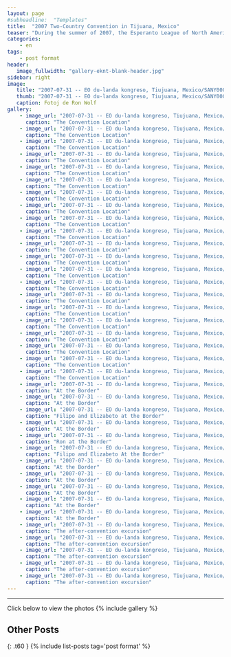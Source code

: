 ```yaml
---
layout: page
#subheadline:  "Templates"
title:  "2007 Two-Country Convention in Tijuana, Mexico"
teaser: "During the summer of 2007, the Esperanto League of North America, together with the Esperanto Association of Mexico met in Tijuana, Mexico for a Two-Country Landa Kongreso"
categories:
    - en
tags:
    - post format
header:
   image_fullwidth: "gallery-eknt-blank-header.jpg"
sidebar: right
image:
   title: "2007-07-31 -- EO du-landa kongreso, Tiujuana, Mexico/SANY0001_2.jpg"
   thumb: "2007-07-31 -- EO du-landa kongreso, Tiujuana, Mexico/SANY0001_2-thumb.jpg"
   caption: Fotoj de Ron Wolf
gallery:
    - image_url: "2007-07-31 -- EO du-landa kongreso, Tiujuana, Mexico/SANY0001_2.jpg"
      caption: "The Convention Location"
    - image_url: "2007-07-31 -- EO du-landa kongreso, Tiujuana, Mexico/SANY0068.jpg"
      caption: "The Convention Location"
    - image_url: "2007-07-31 -- EO du-landa kongreso, Tiujuana, Mexico/SANY0007_2.jpg"
      caption: "The Convention Location"
    - image_url: "2007-07-31 -- EO du-landa kongreso, Tiujuana, Mexico/SANY0008_2.jpg"
      caption: "The Convention Location"
    - image_url: "2007-07-31 -- EO du-landa kongreso, Tiujuana, Mexico/SANY0009_2.jpg"
      caption: "The Convention Location"
    - image_url: "2007-07-31 -- EO du-landa kongreso, Tiujuana, Mexico/SANY0010_2.jpg"
      caption: "The Convention Location"
    - image_url: "2007-07-31 -- EO du-landa kongreso, Tiujuana, Mexico/SANY0011.jpg"
      caption: "The Convention Location"
    - image_url: "2007-07-31 -- EO du-landa kongreso, Tiujuana, Mexico/SANY0012.jpg"
      caption: "The Convention Location"
    - image_url: "2007-07-31 -- EO du-landa kongreso, Tiujuana, Mexico/SANY0013_2.jpg"
      caption: "The Convention Location"
    - image_url: "2007-07-31 -- EO du-landa kongreso, Tiujuana, Mexico/SANY0014.jpg"
      caption: "The Convention Location"
    - image_url: "2007-07-31 -- EO du-landa kongreso, Tiujuana, Mexico/SANY0034.jpg"
      caption: "The Convention Location"
    - image_url: "2007-07-31 -- EO du-landa kongreso, Tiujuana, Mexico/SANY0035.jpg"
      caption: "The Convention Location"
    - image_url: "2007-07-31 -- EO du-landa kongreso, Tiujuana, Mexico/SANY0053.jpg"
      caption: "The Convention Location"
    - image_url: "2007-07-31 -- EO du-landa kongreso, Tiujuana, Mexico/SANY0055.jpg"
      caption: "The Convention Location"
    - image_url: "2007-07-31 -- EO du-landa kongreso, Tiujuana, Mexico/SANY0056.jpg"
      caption: "The Convention Location"
    - image_url: "2007-07-31 -- EO du-landa kongreso, Tiujuana, Mexico/SANY0057.jpg"
      caption: "The Convention Location"
    - image_url: "2007-07-31 -- EO du-landa kongreso, Tiujuana, Mexico/SANY0058.jpg"
      caption: "The Convention Location"
    - image_url: "2007-07-31 -- EO du-landa kongreso, Tiujuana, Mexico/SANY0059.jpg"
      caption: "The Convention Location"
    - image_url: "2007-07-31 -- EO du-landa kongreso, Tiujuana, Mexico/SANY0060.jpg"
      caption: "The Convention Location"
    - image_url: "2007-07-31 -- EO du-landa kongreso, Tiujuana, Mexico/SANY0061.jpg"
      caption: "The Convention Location"
    - image_url: "2007-07-31 -- EO du-landa kongreso, Tiujuana, Mexico/SANY0063.jpg"
      caption: "The Convention Location"
    - image_url: "2007-07-31 -- EO du-landa kongreso, Tiujuana, Mexico/SANY0077.jpg"
      caption: "At the Border"
    - image_url: "2007-07-31 -- EO du-landa kongreso, Tiujuana, Mexico/SANY0078.jpg"
      caption: "At the Border"
    - image_url: "2007-07-31 -- EO du-landa kongreso, Tiujuana, Mexico/SANY0079.jpg"
      caption: "Filipo and Elizabeto at the Border"
    - image_url: "2007-07-31 -- EO du-landa kongreso, Tiujuana, Mexico/SANY0080.jpg"
      caption: "At the Border"
    - image_url: "2007-07-31 -- EO du-landa kongreso, Tiujuana, Mexico/SANY0086.jpg"
      caption: "Ron at the Border"
    - image_url: "2007-07-31 -- EO du-landa kongreso, Tiujuana, Mexico/SANY0081.jpg"
      caption: "Filipo and Elizabeto At the Border"
    - image_url: "2007-07-31 -- EO du-landa kongreso, Tiujuana, Mexico/SANY0082.jpg"
      caption: "At the Border"
    - image_url: "2007-07-31 -- EO du-landa kongreso, Tiujuana, Mexico/SANY0083.jpg"
      caption: "At the Border"
    - image_url: "2007-07-31 -- EO du-landa kongreso, Tiujuana, Mexico/SANY0084.jpg"
      caption: "At the Border"
    - image_url: "2007-07-31 -- EO du-landa kongreso, Tiujuana, Mexico/SANY0085.jpg"
      caption: "At the Border"
    - image_url: "2007-07-31 -- EO du-landa kongreso, Tiujuana, Mexico/SANY0087.jpg"
      caption: "At the Border"
    - image_url: "2007-07-31 -- EO du-landa kongreso, Tiujuana, Mexico/SANY0069.jpg"
      caption: "The after-convention excursion"
    - image_url: "2007-07-31 -- EO du-landa kongreso, Tiujuana, Mexico/SANY0013.jpg"
      caption: "The after-convention excursion"
    - image_url: "2007-07-31 -- EO du-landa kongreso, Tiujuana, Mexico/SANY0015.jpg"
      caption: "The after-convention excursion"
    - image_url: "2007-07-31 -- EO du-landa kongreso, Tiujuana, Mexico/SANY0018.jpg"
      caption: "The after-convention excursion"
    - image_url: "2007-07-31 -- EO du-landa kongreso, Tiujuana, Mexico/SANY0019.jpg"
      caption: "The after-convention excursion"
---
```




<!--more-->
--------------------------
Click below to view the photos
{% include gallery %}


## Other Posts
{: .t60 }
{% include list-posts tag='post format' %}
 